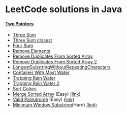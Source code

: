 # LeetCode solutions in Java

#### [Two Pointers](src/twopointers)

- [Three Sum](src/twopointers/ThreeSum.java) 
- [Three Sum closest](src/twopointers/ThreeSumClosest.java)
- [Four Sum](https://github.com/jzlbupt/Leetcode/blob/master/src/twopointers/FourSum.java)
- [Remove Elements](https://github.com/jzlbupt/Leetcode/blob/master/src/twopointers/RemoveElement.java)
- [Remove Duplicates From Sorted Array](https://github.com/jzlbupt/Leetcode/blob/master/src/twopointers/RemoveDuplicatesFromSortedArray.java)
- [Remove Duplicates From Sorted Array 2](https://github.com/jzlbupt/Leetcode/blob/master/src/twopointers/RemoveDuplicatesFromSortedArray2.java)
- [LongestSubstringWithoutRepeatingCharacters](https://github.com/jzlbupt/Leetcode/blob/master/src/twopointers/LongestSubstringWithoutRepeatingCharacters.java)
- [Container With Most Water](https://github.com/jzlbupt/Leetcode/blob/master/src/twopointers/ContainerWithMostWater.java)
- [Trapping Rain Water](https://github.com/jzlbupt/Leetcode/blob/master/src/twopointers/TrappingRainWater.java)
- [Trapping Rain Water 2](https://github.com/jzlbupt/Leetcode/blob/master/src/twopointers/TrappingRainWater2.java)
- [Sort Colors](https://github.com/jzlbupt/Leetcode/blob/master/src/twopointers/SortColors.java)
- [Merge Sorted Array](src/twopointers/MergeSortedArray.java) (Easy) [(link)](https://leetcode.com/problems/merge-sorted-array/#/description)
- [Valid Palindrome](src/twopointers/ValidPalindrome.java) (Easy) [(link)](https://leetcode.com/problems/valid-palindrome/#/description)
- [Minimum Window Substring](src/twopointers/MinimumWindowSubstring.java)(Hard) [(link)](https://leetcode.com/problems/minimum-window-substring/#/description)